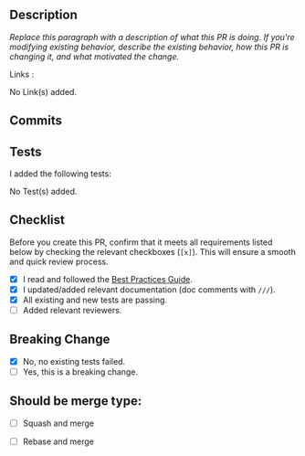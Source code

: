 ## Description

*Replace this paragraph with a description of what this PR is doing. If you're modifying existing behavior, describe the existing behavior, how this PR is changing it, and what motivated the change.*

Links :

No Link(s) added.


## Commits

<!--
- Commit 1
- Commit 2
-->

## Tests

I added the following tests:

No Test(s) added.

## Checklist

Before you create this PR, confirm that it meets all requirements listed below by checking the relevant checkboxes (`[x]`). This will ensure a smooth and quick review process.

- [x] I read and followed the [Best Practices Guide].
- [x] I updated/added relevant documentation (doc comments with `///`).
- [x] All existing and new tests are passing.
- [ ] Added relevant reviewers.

## Breaking Change

- [x] No, no existing tests failed.
- [ ] Yes, this is a breaking change.

## Should be merge type:

- [ ] Squash and merge
- [ ] Rebase and merge


<!-- Links -->
[Best Practices Guide]: https://techdocs.fieldassist.io/guide/flutter-docs/best-practices.html